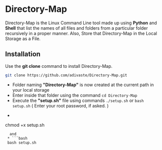 # Directory-Map

Directory-Map is the Linux Command Line tool made up using **Python** and **Shell** that list the names of all files and folders from a particular folder recursively in a proper manner. Also, Store that Directory-Map in the Local Storage as a File.
## Installation

Use the **git clone** command to install Directory-Map.

```bash
git clone https://github.com/adivaste/Directory-Map.git
```
* Folder naming **"Directory-Map"** is now created at the current path in your local storage
* Enter inside that folder using the command ```cd Directory-Map```
* Execute the **"setup.sh"** file using commands ```./setup.sh``` or ```bash setup.sh``` ( Enter your root password, if asked. )
* ```bash
chmod +x setup.sh
``` 
  and 
 * ```bash 
 bash setup.sh
 ```

